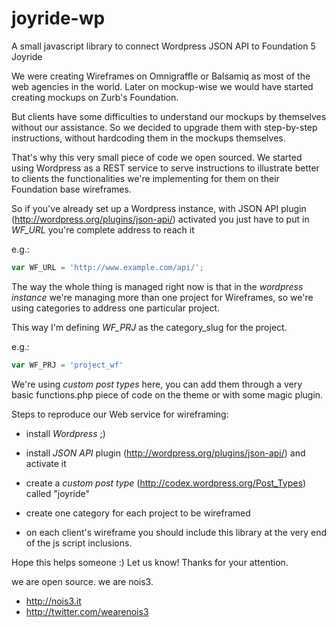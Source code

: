 joyride-wp
==========

A small javascript library to connect Wordpress JSON API to Foundation 5 Joyride

We were creating Wireframes on Omnigraffle or Balsamiq as most of the web agencies in the world.
Later on mockup-wise we would have started creating mockups on Zurb's Foundation.

But clients have some difficulties to understand our mockups by themselves without our assistance. So we decided to upgrade them with step-by-step instructions, without hardcoding them in the mockups themselves.

That's why this very small piece of code we open sourced. 
We started using Wordpress as a REST service to serve instructions to illustrate better to clients 
the functionalities we're implementing for them on their Foundation base wireframes.

So if you've already set up a Wordpress instance, with JSON API plugin (http://wordpress.org/plugins/json-api/) activated 
you just have to put in *WF_URL* you're complete address to reach it

e.g.:
```js
var WF_URL = 'http://www.example.com/api/';
```

The way the whole thing is managed right now is that in the *wordpress instance*
we're managing more than one project for Wireframes, so we're using categories
to address one particular project.

This way I'm defining *WF_PRJ* as the category_slug for the project.

e.g.:
```js
var WF_PRJ = 'project_wf'
```

We're using *custom post types* here, you can add them through a very basic functions.php 
piece of code on the theme or with some magic plugin.

Steps to reproduce our Web service for wireframing:

* install *Wordpress* ;)
* install *JSON API* plugin (http://wordpress.org/plugins/json-api/) and activate it
* create a *custom post type* (http://codex.wordpress.org/Post_Types) called "joyride"
* create one category for each project to be wireframed 

* on each client's wireframe you should include this library at the very end of the js script inclusions.

Hope this helps someone :) Let us know!
Thanks for your attention.

we are open source. we are nois3.

* http://nois3.it
* http://twitter.com/wearenois3
